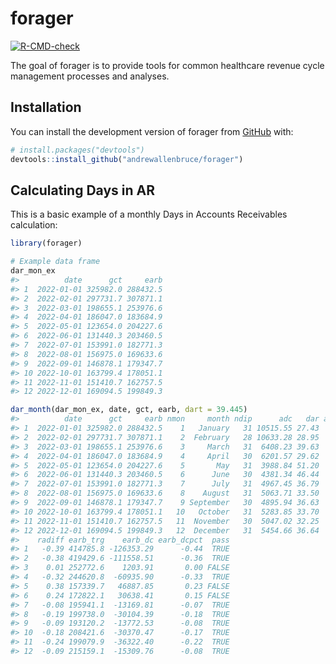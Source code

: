 
<!-- README.md is generated from README.Rmd. Please edit that file -->

# forager

<!-- badges: start -->

[![R-CMD-check](https://github.com/andrewallenbruce/forager/actions/workflows/R-CMD-check.yaml/badge.svg)](https://github.com/andrewallenbruce/forager/actions/workflows/R-CMD-check.yaml)
<!-- badges: end -->

The goal of forager is to provide tools for common healthcare revenue
cycle management processes and analyses.

## Installation

You can install the development version of forager from
[GitHub](https://github.com/) with:

``` r
# install.packages("devtools")
devtools::install_github("andrewallenbruce/forager")
```

## Calculating Days in AR

This is a basic example of a monthly Days in Accounts Receivables
calculation:

``` r
library(forager)

# Example data frame
dar_mon_ex
#>          date      gct     earb
#> 1  2022-01-01 325982.0 288432.5
#> 2  2022-02-01 297731.7 307871.1
#> 3  2022-03-01 198655.1 253976.6
#> 4  2022-04-01 186047.0 183684.9
#> 5  2022-05-01 123654.0 204227.6
#> 6  2022-06-01 131440.3 203460.5
#> 7  2022-07-01 153991.0 182771.3
#> 8  2022-08-01 156975.0 169633.6
#> 9  2022-09-01 146878.1 179347.7
#> 10 2022-10-01 163799.4 178051.1
#> 11 2022-11-01 151410.7 162757.5
#> 12 2022-12-01 169094.5 199849.3
```

``` r
dar_month(dar_mon_ex, date, gct, earb, dart = 39.445)
#>          date      gct     earb nmon     month ndip      adc   dar actual ideal
#> 1  2022-01-01 325982.0 288432.5    1   January   31 10515.55 27.43   0.88  1.27
#> 2  2022-02-01 297731.7 307871.1    2  February   28 10633.28 28.95   1.03  1.41
#> 3  2022-03-01 198655.1 253976.6    3     March   31  6408.23 39.63   1.28  1.27
#> 4  2022-04-01 186047.0 183684.9    4     April   30  6201.57 29.62   0.99  1.31
#> 5  2022-05-01 123654.0 204227.6    5       May   31  3988.84 51.20   1.65  1.27
#> 6  2022-06-01 131440.3 203460.5    6      June   30  4381.34 46.44   1.55  1.31
#> 7  2022-07-01 153991.0 182771.3    7      July   31  4967.45 36.79   1.19  1.27
#> 8  2022-08-01 156975.0 169633.6    8    August   31  5063.71 33.50   1.08  1.27
#> 9  2022-09-01 146878.1 179347.7    9 September   30  4895.94 36.63   1.22  1.31
#> 10 2022-10-01 163799.4 178051.1   10   October   31  5283.85 33.70   1.09  1.27
#> 11 2022-11-01 151410.7 162757.5   11  November   30  5047.02 32.25   1.07  1.31
#> 12 2022-12-01 169094.5 199849.3   12  December   31  5454.66 36.64   1.18  1.27
#>    radiff earb_trg    earb_dc earb_dcpct  pass
#> 1   -0.39 414785.8 -126353.29      -0.44  TRUE
#> 2   -0.38 419429.6 -111558.51      -0.36  TRUE
#> 3    0.01 252772.6    1203.91       0.00 FALSE
#> 4   -0.32 244620.8  -60935.90      -0.33  TRUE
#> 5    0.38 157339.7   46887.85       0.23 FALSE
#> 6    0.24 172822.1   30638.41       0.15 FALSE
#> 7   -0.08 195941.1  -13169.81      -0.07  TRUE
#> 8   -0.19 199738.0  -30104.39      -0.18  TRUE
#> 9   -0.09 193120.2  -13772.53      -0.08  TRUE
#> 10  -0.18 208421.6  -30370.47      -0.17  TRUE
#> 11  -0.24 199079.9  -36322.40      -0.22  TRUE
#> 12  -0.09 215159.1  -15309.76      -0.08  TRUE
```
